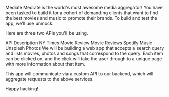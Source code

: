 Mediate
Mediate is the world's most awesome media aggregator! You have been tasked to build it for a cohort of demanding clients that want to find the best movies and music to promote their brands. To build and test the app, we'll use unmock.

Here are three two APIs you'll be using.

API	Description
NY Times Movie Review	Movie Reviews
Spotify	Music
Unsplash	Photos
We will be building a web app that accepts a search query and lists movies, photos and songs that correspond to the query. Each item can be clicked on, and the click will take the user through to a unique page with more information about that item.

This app will communicate via a custom API to our backend, which will aggregate requests to the above services.

Happy hacking!
